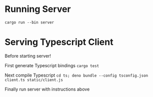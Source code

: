 Running Server
========
`cargo run --bin server`

Serving Typescript Client
========
Before starting server!

First generate Typescript bindings
`cargo test`

Next compile Typescript
`cd ts; deno bundle --config tsconfig.json client.ts static/client.js`

Finally run server with instructions above
